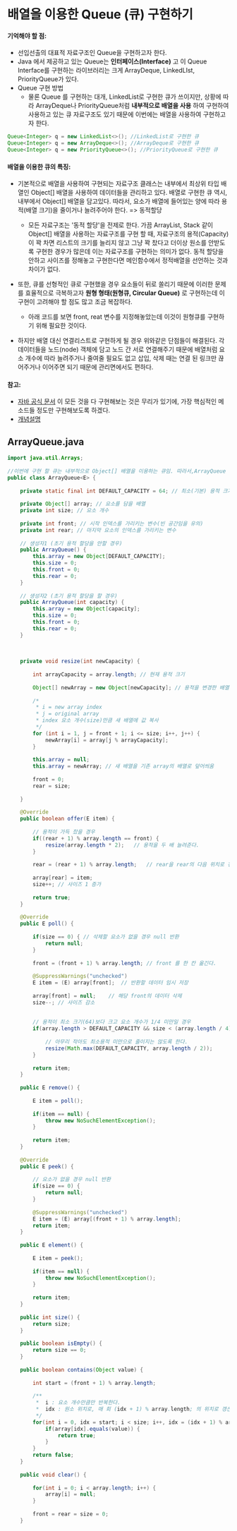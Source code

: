# 배열을 이용한 Queue (큐) 구현하기

#### 기억해야 할 점:
- 선입선출의 대표적 자료구조인 Queue을 구현하고자 한다. 
- Java 에서 제공하고 있는 Queue는 **인터페이스(Interface)** 고 이 Queue Interface를 구현하는 라이브러리는 크게 ArrayDeque, LinkedLIst, PriorityQueue가 있다.
- Queue 구현 방법
  - 물론 Queue 를 구현하는 대개, LinkedList로 구현한 큐가 쓰이지만, 상황에 따라 ArrayDeque나 PriorityQueue처럼 **내부적으로 배열을 사용** 하여 구현하여 사용하고 있는 큐 자료구조도 있기 때문에 이번에는 배열을 사용하여 구현하고자 한다.
```java
Queue<Integer> q = new LinkedList<>(); //LinkedList로 구현한 큐
Queue<Integer> q = new ArrayDeque<>(); //ArrayDeque로 구현한 큐
Queue<Integer> q = new PriorityQueue<>(); //PriorityQueue로 구현한 큐
```

#### 배열을 이용한 큐의 특징:
- 기본적으로 배열을 사용하여 구현되는 자료구조 클래스는 내부에서 최상위 타입 배열인 Object[] 배열을 사용하여 데이터들을 관리하고 있다. 배열로 구현한 큐 역시, 내부에서 Object[] 배열을 담고있다. 따라서, 요소가 배열에 들어있는 양에 따라 용적(배열 크기)을 줄이거나 늘려주어야 한다. => 동적할당
	- 모든 자료구조는 '동적 할당'을 전제로 한다. 가끔 ArrayList, Stack 같이 Object[] 배열을 사용하는 자료구조를 구현 할 때, 자료구조의 용적(Capacity)이 꽉 차면 리스트의 크기를 늘리지 않고 그냥 꽉 찼다고 더이상 원소를 안받도록 구현한 경우가 많은데 이는 자료구조를 구현하는 의미가 없다. 동적 할당을 안하고 사이즈를 정해놓고 구현한다면 메인함수에서 정적배열을 선언하는 것과 차이가 없다.

- 또한, 큐를 선형적인 큐로 구현했을 경우 요소들이 뒤로 쏠리기 때문에 이러한 문제를 효율적으로 극복하고자 **원형 형태(원형큐, Circular Queue)** 로 구현하는데 이 구현이 고려해야 할 점도 많고 조금 복잡하다.
	- 아래 코드를 보면 front, reat 변수를 지정해놓았는데 이것이 원형큐를 구현하기 위해 필요한 것이다.

- 하지만 배열 대신 연결리스트로 구현하게 될 경우 위와같은 단점들이 해결된다. 각 데이터들을 노드(node) 객체에 담고 노드 간 서로 연결해주기 때문에 배열처럼 요소 개수에 따라 늘려주거나 줄여줄 필요도 없고 삽입, 삭제 때는 연결 된 링크만 끊어주거나 이어주면 되기 때문에 관리면에서도 편하다. 

#### 참고:
- [자바 공식 문서](https://docs.oracle.com/javase/8/docs/api/java/util/Queue.html)
이 모든 것을 다 구현해보는 것은 무리가 있기에, 가장 핵심적인 메소드들 정도만 구현해보도록 하겠다. 
- [개념설명](https://st-lab.tistory.com/183?category=856997)

## ArrayQueue.java
```java
import java.util.Arrays;
 
//이번에 구현 할 큐는 내부적으로 Object[] 배열을 이용하는 큐임. 따라서,ArrayQueue 라는 이름으로 생성하였음.
public class ArrayQueue<E> {
 
	private static final int DEFAULT_CAPACITY = 64; // 최소(기본) 용적 크기
 
	private Object[] array; // 요소를 담을 배열
	private int size; // 요소 개수
 
	private int front; // 시작 인덱스를 가리키는 변수(빈 공간임을 유의)
	private int rear; // 마지막 요소의 인덱스를 가리키는 변수
 
	// 생성자1 (초기 용적 할당을 안할 경우)
	public ArrayQueue() {
		this.array = new Object[DEFAULT_CAPACITY];
		this.size = 0;
		this.front = 0;
		this.rear = 0;
	}
 
	// 생성자2 (초기 용적 할당을 할 경우)
	public ArrayQueue(int capacity) {
		this.array = new Object[capacity];
		this.size = 0;
		this.front = 0;
		this.rear = 0;
	}
 
  
  
	private void resize(int newCapacity) {
 
		int arrayCapacity = array.length; // 현재 용적 크기
 
		Object[] newArray = new Object[newCapacity]; // 용적을 변경한 배열
 
		/*
		 * i = new array index 
		 * j = original array 
		 * index 요소 개수(size)만큼 새 배열에 값 복사
		 */
		for (int i = 1, j = front + 1; i <= size; i++, j++) {
			newArray[i] = array[j % arrayCapacity];
		}
 
		this.array = null;
		this.array = newArray; // 새 배열을 기존 array의 배열로 덮어씌움
 
		front = 0;
		rear = size;
 
	}
 
	@Override
	public boolean offer(E item) {
		
		// 용적이 가득 찼을 경우 
		if((rear + 1) % array.length == front) {
			resize(array.length * 2);	// 용적을 두 배 늘려준다. 
		}
		
		rear = (rear + 1) % array.length;	// rear을 rear의 다음 위치로 갱신 
		
		array[rear] = item;
		size++;	// 사이즈 1 증가 
		
		return true;
	}
 
	@Override
	public E poll() {
		
		if(size == 0) {	// 삭제할 요소가 없을 경우 null 반환 
			return null;
		}
		
		front = (front + 1) % array.length; // front 를 한 칸 옮긴다.
		
		@SuppressWarnings("unchecked")
		E item = (E) array[front];	// 반환할 데이터 임시 저장 
		
		array[front] = null;	// 해당 front의 데이터 삭제
		size--;	// 사이즈 감소 
		
		
		// 용적이 최소 크기(64)보다 크고 요소 개수가 1/4 미만일 경우
		if(array.length > DEFAULT_CAPACITY && size < (array.length / 4)) {
			
			// 아무리 작아도 최소용적 미만으로 줄이지는 않도록 한다. 
			resize(Math.max(DEFAULT_CAPACITY, array.length / 2));
		}
		
		return item;
	}
	
	public E remove() {
		
		E item = poll();
		
		if(item == null) {
			throw new NoSuchElementException();
		}
		
		return item;
	}
 
	@Override
	public E peek() {
		
		// 요소가 없을 경우 null 반환
		if(size == 0) {
			return null;
		}
		
		@SuppressWarnings("unchecked")
		E item = (E) array[(front + 1) % array.length];
		return item;
	}
	
	public E element() {
		
		E item = peek();
		
		if(item == null) {
			throw new NoSuchElementException();
		}
		
		return item;
	}
	
	public int size() {
		return size;
	}
 
	public boolean isEmpty() {
		return size == 0;
	}
	
	public boolean contains(Object value) {
		
		int start = (front + 1) % array.length;
		
		/**
		 *  i : 요소 개수만큼만 반복한다. 
		 *  idx : 원소 위치로, 매 회 (idx + 1) % array.length; 의 위치로 갱신 
		 */
		for(int i = 0, idx = start; i < size; i++, idx = (idx + 1) % array.length) {
			if(array[idx].equals(value)) {
				return true;
			}
		}
		return false;
	}
	
	public void clear() {
		
		for(int i = 0; i < array.length; i++) {
			array[i] = null;
		}
		
		front = rear = size = 0;
	}
```
